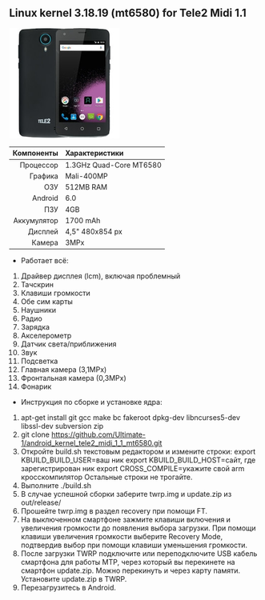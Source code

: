 ## Linux kernel 3.18.19 (mt6580) for Tele2 Midi 1.1           
![Tele2 Midi 1.1](./tele2-midi-11-chernyy.jpg)


Компоненты  | Характеристики
-----------:|:-------------------------
Процессор   | 1.3GHz Quad-Core MT6580
Графика     | Mali-400MP
ОЗУ         | 512MB RAM
Android     | 6.0
ПЗУ         | 4GB
Аккумулятор | 1700 mAh
Дисплей     | 4,5" 480x854 px
Камера      | 3MPx

* Работает всё:
1) Драйвер дисплея (lcm), включая проблемный
2) Тачскрин
3) Клавиши громкости
4) Обе сим карты
5) Наушники
6) Радио
7) Зарядка
8) Акселерометр
9) Датчик света/приближения
10) Звук
11) Подсветка
12) Главная камера (3,1MPx)
13) Фронтальная камера (0,3MPx)
14) Фонарик

* Инструкция по сборке и установке ядра:
1) apt-get install git gcc make bc fakeroot dpkg-dev libncurses5-dev libssl-dev subversion zip
2) git clone https://github.com/Ultimate-1/android_kernel_tele2_midi_1_1_mt6580.git
3) Откройте build.sh текстовым редактором и измените строки:
  export KBUILD_BUILD_USER=ваш ник
  export KBUILD_BUILD_HOST=сайт, где зарегистрирован ник
  export CROSS_COMPILE=укажите свой arm кросскомпилятор
  Остальные строки не трогайте.
4) Выполните ./build.sh
5) В случае успешной сборки заберите twrp.img и update.zip из out/release/
6) Прошейте twrp.img в раздел recovery при помощи FT.
7) На выключенном смартфоне зажмите клавиши включения и увеличения громкости до появления выбора загрузки. При помощи клавиши увеличения громкости выберите Recovery Mode, подтвердив выбор при помощи клавиши уменьшения громкости.
8) После загрузки TWRP подключите или переподключите USB кабель смартфона для работы MTP, через который вы перекинете на смартфон update.zip. Можно перекинуть и через карту памяти. Установите update.zip в TWRP.
9) Перезагрузитесь в Android.
